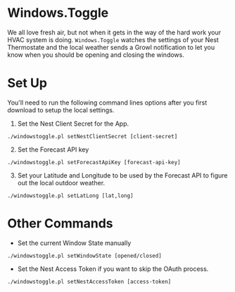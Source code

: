 # Windows.Toggle

We all love fresh air, but not when it gets in the way of the hard work your HVAC 
system is doing.  `Windows.Toggle` watches the settings of your Nest Thermostate and
the local weather sends a Growl notification to let you know when you should be opening
and closing the windows.

# Set Up

You'll need to run the following command lines options after you first download to
setup the local settings.

1. Set the Nest Client Secret for the App.
```
./windowstoggle.pl setNestClientSecret [client-secret]
```

2. Set the Forecast API key
```
./windowstoggle.pl setForecastApiKey [forecast-api-key]
```

3. Set your Latitude and Longitude to be used by the Forecast API to figure out the 
   local outdoor weather.
```
./windowstoggle.pl setLatLong [lat,long]
```
    

# Other Commands

* Set the current Window State manually
```
./windowstoggle.pl setWindowState [opened/closed]
```
    
* Set the Nest Access Token if you want to skip the OAuth process.
```
./windowstoggle.pl setNestAccessToken [access-token]
```

